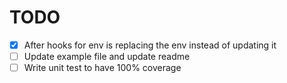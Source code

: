 # TODO

- [x] After hooks for env is replacing the env instead of updating it
- [ ] Update example file and update readme
- [ ] Write unit test to have 100% coverage
